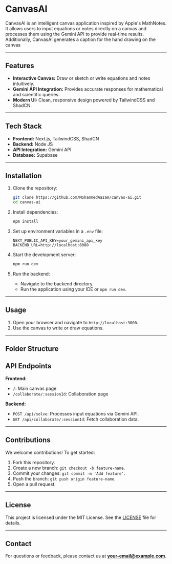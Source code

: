 # CanvasAI

CanvasAI is an intelligent canvas application inspired by Apple's MathNotes. It allows users to input equations or notes directly on a canvas and processes them using the Gemini API to provide real-time results. Additionally, CanvasAI generates a caption for the hand drawing on the canvas

---

## Features

- **Interactive Canvas:** Draw or sketch or write equations and notes intuitively.
- **Gemini API Integration:** Provides accurate responses for mathematical and scientific queries.
- **Modern UI:** Clean, responsive design powered by TailwindCSS and ShadCN.

---

## Tech Stack

- **Frontend:** Next.js, TailwindCSS, ShadCN
- **Backend:** Node JS
- **API Integration:** Gemini API
- **Database:** Supabase

---

## Installation

1. Clone the repository:
   ```bash
   git clone https://github.com/MohammedAazam/canvas-ai.git
   cd canvas-ai
   ```

2. Install dependencies:
   ```bash
   npm install
   ```

3. Set up environment variables in a `.env` file:
   ```env
   NEXT_PUBLIC_API_KEY=your_gemini_api_key
   BACKEND_URL=http://localhost:8080
   ```

4. Start the development server:
   ```bash
   npm run dev
   ```

5. Run the backend:
   - Navigate to the backend directory.
   - Run the application using your IDE or `npm run dev`.

---

## Usage

1. Open your browser and navigate to `http://localhost:3000`.
2. Use the canvas to write or draw equations.
---

## Folder Structure


## API Endpoints

**Frontend:**
- `/`: Main canvas page
- `/collaborate/:sessionId`: Collaboration page

**Backend:**
- `POST /api/solve`: Processes input equations via Gemini API.
- `GET /api/collaborate/:sessionId`: Fetch collaboration data.

---

## Contributions

We welcome contributions! To get started:
1. Fork this repository.
2. Create a new branch: `git checkout -b feature-name`.
3. Commit your changes: `git commit -m 'Add feature'`.
4. Push the branch: `git push origin feature-name`.
5. Open a pull request.

---

## License

This project is licensed under the MIT License. See the [LICENSE](./LICENSE) file for details.

---

## Contact

For questions or feedback, please contact us at **your-email@example.com**.
